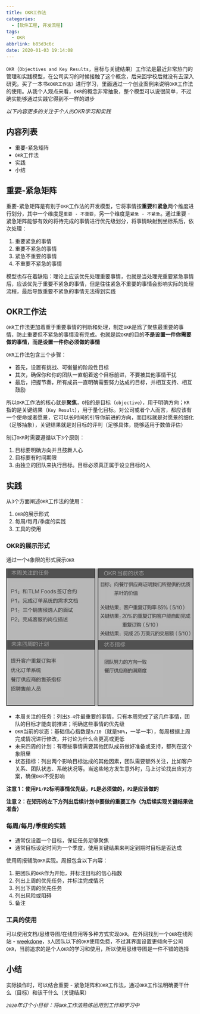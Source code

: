 ```yaml
---
title: OKR工作法
categories:
  - [软件工程, 开发流程]
tags:
  - OKR
abbrlink: b85d3c6c
date: 2020-01-03 19:14:08
---
```


`OKR`（`Objectives and Key Results`，目标与关键结果）工作法是最近非常热门的管理和实践模型，在公司实习的时候接触了这个概念，后来回学校后就没有去深入研究。买了一本书`《OKR工作法》`进行学习，里面通过一个创业案例来说明`OKR`工作法的使用。从我个人观点来看，`OKR`的概念非常抽象，整个模型可以说很简单，不过确实能够通过实践它得到不一样的进步

*以下内容更多的关注于个人的OKR学习和实践*

## 内容列表

* 重要-紧急矩阵
* `OKR`工作法
* 实践
* 小结

## 重要-紧急矩阵

重要-紧急矩阵是有别于`OKR`工作法的开发模型，它将事情按**重要**和**紧急**两个维度进行划分，其中一个维度是`重要 - 不重要`，另一个维度是`紧急 - 不紧急`。通过重要 - 紧急矩阵能够有效的将待完成的事情进行优先级划分，将事情映射到坐标系后，依次处理：

1. 重要紧急的事情
2. 重要不紧急的事情
3. 紧急不重要的事情
4. 不重要不紧急的事情

模型也存在着缺陷：理论上应该优先处理重要事情，也就是当处理完重要紧急事情后，应该优先于重要不紧急的事情，但是往往紧急不重要的事情会影响实际的处理流程，最后导致重要不紧急的事情无法得到实践

## OKR工作法

`OKR`工作法更加着重于重要事情的判断和处理，制定`OKR`是爲了聚焦最重要的事情，防止重要但不紧急的事情没有完成。也就是說`OKR`的目的**不是设置一件你需要做的事情，而是设置一件你必须做的事情**

`OKR`工作法包含三个步骤：

* 首先，设置有挑战、可衡量的阶段性目标
* 其次，确保你和你的团队一直朝着这个目标前进，不要被其他事情干扰
* 最后，把握节奏，所有成员一直明确需要努力达成的目标，并相互支持、相互鼓励

所以`OKR`工作法的核心就是**聚焦**，`O`指的是目标（`objective`），用于明确方向；`KR`指的是关键结果（`Key Result`），用于量化目标。对公司或者个人而言，都应该有一个使命或者愿景，它可以长时间的引导你前进的方向，而目标就是对愿景的细化（足够抽象），关键结果就是对目标的评判（足够具体，能够适用于数值评估）

制订`OKR`时需要遵循以下`3`个原则：

1. 目标要明确方向并且鼓舞人心
2. 目标要有时间期限
3. 由独立的团队来执行目标。目标必须真正属于设立目标的人

## 实践

从`3`个方面阐述`OKR`工作法的使用：

1. `OKR`的展示形式
2. 每周/每月/季度的实践
3. 工具的使用
  
### OKR的展示形式

通过一个`4`象限的形式展示`OKR`

![](/imgs/okr/OKR.png)

* 本周关注的任务：列出`3-4`件最重要的事情，只有本周完成了这几件事情，团队的目标才能向前推进；明确这些事情的优先级
* `OKR`当前的状态：基础信心指数是`5/10`（就是`50%`，一半一半），每周根据上周完成情况进行修改，并讨论为什么会更高或更低
* 未来四周的计划：有哪些事情需要其他团队成员做好准备或支持，都列在这个象限里
* 状态指标：列出两个影响目标达成的其他因素，团队需要额外关注，比如客户关系、团队状态、系统状况等。当这些地方发生意外时，马上讨论找出应对方案，确保`OKR`不受影响

**注意 1：使用`P1/P2`标明事情优先级，`P1`是必须做的，`P2`是应该做的**

**注意 2：在矩形的左下方列出后续计划中要做的重要工作（为后续实现关键结果做准备）**

### 每周/每月/季度的实践

* 通常仅设置一个目标，保证任务足够聚焦
* 通常目标设定时间为一个季度，使用关键结果来判定到期时目标是否达成

使用周报辅助`OKR`实现。周报包含以下内容：

1. 把团队的`OKR`作为开始，并标注目标的信心指数
2. 列出上周的优先任务，并标注完成情况
3. 列出下周的优先任务
4. 列出风险或阻碍
5. 备注

### 工具的使用

可以使用文档/思维导图/在线应用等多种方式实现`OKR`。在外网找到一个`OKR`在线网站 - [weekdone](https://weekdone.com/)，`3`人团队以下的`OKR`使用免费，不过其界面设置更倾向于公司`OKR`，当前追求的是个人`OKR`的学习和使用，所以使用思维导图是一件不错的选择

## 小结

实际操作时，可以结合重要 - 紧急矩阵和`OKR`工作法，通过`OKR`工作法明确要干什么（目标）和该干什么（关键结果）

*`2020`年订个小目标：将`OKR`工作法熟练运用到工作和学习中*